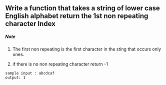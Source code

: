## Write a function that takes a string of lower case English alphabet return the 1st non repeating character Index

##### Note

1. The first non repeating is the first character in the sting that occurs only ones.

2. if there is no non repeating character return -1

```
sample input : abcdcaf
output: 1
```
